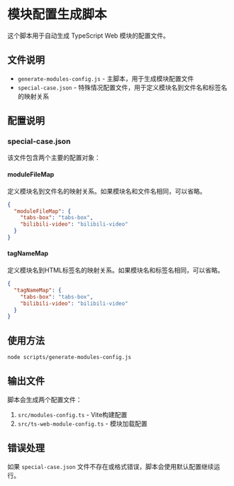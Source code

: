 # 模块配置生成脚本

这个脚本用于自动生成 TypeScript Web 模块的配置文件。

## 文件说明

- `generate-modules-config.js` - 主脚本，用于生成模块配置文件
- `special-case.json` - 特殊情况配置文件，用于定义模块名到文件名和标签名的映射关系

## 配置说明

### special-case.json

该文件包含两个主要的配置对象：

#### moduleFileMap
定义模块名到文件名的映射关系。如果模块名和文件名相同，可以省略。

```json
{
  "moduleFileMap": {
    "tabs-box": "tabs-box",
    "bilibili-video": "bilibili-video"
  }
}
```

#### tagNameMap
定义模块名到HTML标签名的映射关系。如果模块名和标签名相同，可以省略。

```json
{
  "tagNameMap": {
    "tabs-box": "tabs-box",
    "bilibili-video": "bilibili-video"
  }
}
```

## 使用方法

```bash
node scripts/generate-modules-config.js
```

## 输出文件

脚本会生成两个配置文件：

1. `src/modules-config.ts` - Vite构建配置
2. `src/ts-web-module-config.ts` - 模块加载配置

## 错误处理

如果 `special-case.json` 文件不存在或格式错误，脚本会使用默认配置继续运行。